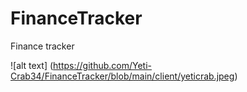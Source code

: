 # FinanceTracker
Finance tracker


![alt text] (https://github.com/Yeti-Crab34/FinanceTracker/blob/main/client/yeticrab.jpeg)
